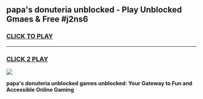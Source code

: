 
## papa's donuteria unblocked - Play Unblocked Gmaes & Free #j2ns6
<h3>
<a href="https://news.freeplayer.one?title=papa's_donuteria_unblocked&ref=24F">CLICK TO PLAY</a></h3>
<hr>

<h3>
<a href="https://news.freeplayer.one?title=papa's_donuteria_unblocked&ref=24F">CLICK 2 PLAY</a>
  
</h3>

<a href="https://news.freeplayer.one?title=papa's_donuteria_unblocked&ref=24F/"><img src="https://clearcache.store/games.png"></a>


**papa's donuteria unblocked games unblocked: Your Gateway to Fun and Accessible Online Gaming**
